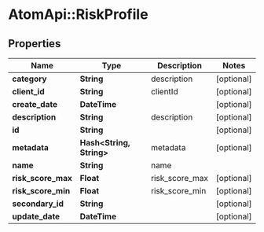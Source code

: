 # AtomApi::RiskProfile

## Properties
Name | Type | Description | Notes
------------ | ------------- | ------------- | -------------
**category** | **String** | description | [optional] 
**client_id** | **String** | clientId | [optional] 
**create_date** | **DateTime** |  | [optional] 
**description** | **String** | description | [optional] 
**id** | **String** |  | [optional] 
**metadata** | **Hash&lt;String, String&gt;** | metadata | [optional] 
**name** | **String** | name | 
**risk_score_max** | **Float** | risk_score_max | [optional] 
**risk_score_min** | **Float** | risk_score_min | [optional] 
**secondary_id** | **String** |  | [optional] 
**update_date** | **DateTime** |  | [optional] 


